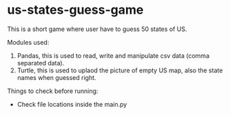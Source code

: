 # us-states-guess-game
This is a short game where user have to guess 50 states of US.

Modules used:
1. Pandas, this is used to read, write and manipulate csv data (comma separated data).
2. Turtle, this is used to uplaod the picture of empty US map, also the state names when guessed right.

Things to check before running:
- Check file locations inside the main.py
